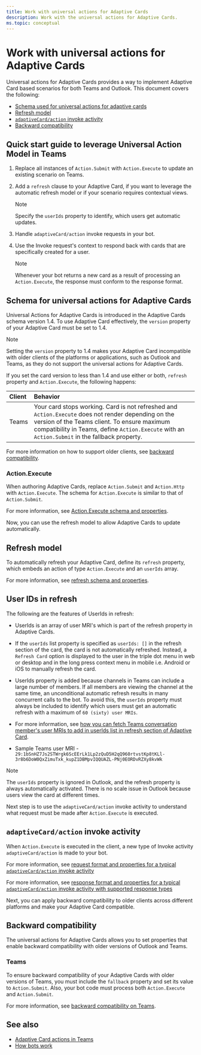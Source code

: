 ```yaml
---
title: Work with universal actions for Adaptive Cards
description: Work with the universal actions for Adaptive Cards.
ms.topic: conceptual
---
```


# Work with universal actions for Adaptive Cards

Universal actions for Adaptive Cards provides a way to implement Adaptive Card based scenarios for both Teams and Outlook. This document covers the following:

* [Schema used for universal actions for adaptive cards](#schema-for-universal-actions-for-adaptive-cards)
* [Refresh model](#refresh-model)
* [`adaptiveCard/action` invoke activity](#adaptivecardaction-invoke-activity)
* [Backward compatibility](#backward-compatibility)

## Quick start guide to leverage Universal Action Model in Teams

1. Replace all instances of `Action.Submit` with `Action.Execute` to update an existing scenario on Teams.
2. Add a `refresh` clause to your Adaptive Card, if you want to leverage the automatic refresh model or if your scenario requires contextual views.

    >[!NOTE]
    > Specify the `userIds` property to identify, which users get automatic updates.

3. Handle `adaptiveCard/action` invoke requests in your bot.
4. Use the Invoke request's context to respond back with cards that are specifically created for a user.

    > [!NOTE]
    > Whenever your bot returns a new card as a result of processing an `Action.Execute`, the response must conform to the response format.

## Schema for universal actions for Adaptive Cards

Universal Actions for Adaptive Cards is introduced in the Adaptive Cards schema version 1.4. To use Adaptive Card effectively, the `version` property of your Adaptive Card must be set to 1.4.

> [!NOTE]
> Setting the `version` property to 1.4 makes your Adaptive Card incompatible with older clients of the platforms or applications, such as Outlook and Teams, as they do not support the universal actions for Adaptive Cards.

If you set the card version to less than 1.4 and use either or both, `refresh` property and `Action.Execute`, the following happens:

| Client | Behavior |
| :-- | :-- |
| Teams | Your card stops working. Card is not refreshed and `Action.Execute` does not render depending on the version of the Teams client. To ensure maximum compatibility in Teams, define `Action.Execute` with an `Action.Submit` in the fallback property. |

For more information on how to support older clients, see [backward compatibility](#backward-compatibility).

### Action.Execute

When authoring Adaptive Cards, replace `Action.Submit` and `Action.Http` with `Action.Execute`. The schema for `Action.Execute` is similar to that of `Action.Submit`.

For more information, see [Action.Execute schema and properties](https://docs.microsoft.com/adaptive-cards/authoring-cards/universal-action-model#actionexecute).

Now, you can use the refresh model to allow Adaptive Cards to update automatically.

## Refresh model

To automatically refresh your Adaptive Card, define its `refresh` property, which embeds an action of type `Action.Execute` and an `userIds` array.

For more information, see [refresh schema and properties](https://docs.microsoft.com/adaptive-cards/authoring-cards/universal-action-model#refresh-mechanism).

## User IDs in refresh

The following are the features of UserIds in refresh:

* UserIds is an array of user MRI's which is part of the refresh property in Adaptive Cards.

* If the `userIds` list property is specified as `userIds: []`  in the refresh section of the card, the card is not automatically refreshed. Instead, a `Refresh Card` option is displayed to the user in the triple dot menu in web or desktop and in the long press context menu in mobile i.e. Android or iOS to manually refresh the card.

* UserIds property is added because channels in Teams can include a large number of members. If all members are viewing the channel at the same time, an unconditional automatic refresh results in many concurrent calls to the bot. To avoid this, the `userIds` property must always be included to identify which users must get an automatic refresh with a maximum of `60 (sixty) user MRIs`.

* For more information, see [how you can fetch Teams conversation member's user MRIs to add in userIds list in refresh section of Adaptive Card](https://docs.microsoft.com/microsoftteams/platform/bots/how-to/get-teams-context?tabs=dotnet#fetch-the-roster-or-user-profile).

* Sample Teams user MRI - `29:1bSnHZ7Js2STWrgk6ScEErLk1Lp2zQuD5H2qQ960rtvstKp8tKLl-3r8b6DoW0QxZimuTxk_kupZ1DBMpvIQQUAZL-PNj0EORDvRZXy8kvWk`

> [!NOTE]
> The `userIds` property is ignored in Outlook, and the refresh property is always automatically activated. There is no scale issue in Outlook because users view the card at different times.

Next step is to use the `adaptiveCard/action` invoke activity to understand what request must be made after `Action.Execute` is executed.

## `adaptiveCard/action` invoke activity

When `Action.Execute` is executed in the client, a new type of Invoke activity `adaptiveCard/action` is made to your bot.

For more information, see [request format and properties for a typical `adaptiveCard/action` invoke activity](https://docs.microsoft.com/adaptive-cards/authoring-cards/universal-action-model#request-format)

For more information, see [response format and properties for a typical `adaptiveCard/action` invoke activity with supported response types](https://docs.microsoft.com/adaptive-cards/authoring-cards/universal-action-model#response-format)

Next, you can apply backward compatibility to older clients across different platforms and make your Adaptive Card compatible.

## Backward compatibility

The universal actions for Adaptive Cards allows you to set properties that enable backward compatibility with older versions of Outlook and Teams.

### Teams

To ensure backward compatibility of your Adaptive Cards with older versions of Teams, you must include the `fallback` property and set its value to `Action.Submit`. Also, your bot code must process both `Action.Execute` and `Action.Submit`.

For more information, see [backward compatibility on Teams](https://docs.microsoft.com/adaptive-cards/authoring-cards/universal-action-model#teams).

## See also

* [Adaptive Card actions in Teams](~/task-modules-and-cards/cards/cards-actions.md#adaptive-cards-actions)
* [How bots work](/azure/bot-service/bot-builder-basics?view=azure-bot-service-4.0&preserve-view=true)
